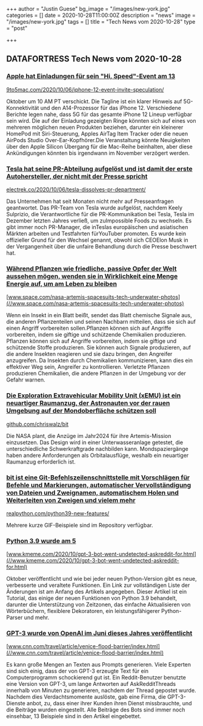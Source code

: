 +++
author = "Justin Guese"
bg_image = "/images/new-york.jpg"
categories = []
date = 2020-10-28T11:00:00Z
description = "news"
image = "/images/new-york.jpg"
tags = []
title = "Tech News vom 2020-10-28"
type = "post"

+++

        
## DATAFORTRESS Tech News vom 2020-10-28





### [Apple hat Einladungen für sein "Hi, Speed"-Event am 13](//9to5mac.com/2020/10/06/iphone-12-event-invite-speculation/)


[9to5mac.com/2020/10/06/iphone-12-event-invite-speculation/](//9to5mac.com/2020/10/06/iphone-12-event-invite-speculation/)


Oktober um 10 AM PT verschickt. Die Tagline ist ein klarer Hinweis auf 5G-Konnektivität und den A14-Prozessor für das iPhone 12. Verschiedene Berichte legen nahe, dass 5G für das gesamte iPhone 12 Lineup verfügbar sein wird. Die auf der Einladung gezeigten Ringe könnten sich auf eines von mehreren möglichen neuen Produkten beziehen, darunter ein kleinerer HomePod mit Siri-Steuerung, Apples AirTag Item Tracker oder die neuen AirPods Studio Over-Ear-Kopfhörer.Die Veranstaltung könnte Neuigkeiten über den Apple Silicon Übergang für die Mac-Reihe beinhalten, aber diese Ankündigungen könnten bis irgendwann im November verzögert werden.


### [Tesla hat seine PR-Abteilung aufgelöst und ist damit der erste Autohersteller, der nicht mit der Presse spricht](//electrek.co/2020/10/06/tesla-dissolves-pr-department/)


[electrek.co/2020/10/06/tesla-dissolves-pr-department/](//electrek.co/2020/10/06/tesla-dissolves-pr-department/)


Das Unternehmen hat seit Monaten nicht mehr auf Presseanfragen geantwortet. Das PR-Team von Tesla wurde aufgelöst, nachdem Keely Sulprizio, die Verantwortliche für die PR-Kommunikation bei Tesla, Tesla im Dezember letzten Jahres verließ, um zuImpossible Foods zu wechseln. Es gibt immer noch PR-Manager, die inTeslas europäischen und asiatischen Märkten arbeiten und Testfahrten fürYouTuber promoten. Es wurde kein offizieller Grund für den Wechsel genannt, obwohl sich CEOElon Musk in der Vergangenheit über die unfaire Behandlung durch die Presse beschwert hat.


### [Während Pflanzen wie friedliche, passive Opfer der Welt aussehen mögen, wenden sie in Wirklichkeit eine Menge Energie auf, um am Leben zu bleiben](//www.space.com/nasa-artemis-spacesuits-tech-underwater-photos)


[www.space.com/nasa-artemis-spacesuits-tech-underwater-photos](//www.space.com/nasa-artemis-spacesuits-tech-underwater-photos)


Wenn ein Insekt in ein Blatt beißt, sendet das Blatt chemische Signale aus, die anderen Pflanzenteilen und seinen Nachbarn mitteilen, dass sie sich auf einen Angriff vorbereiten sollen.Pflanzen können sich auf Angriffe vorbereiten, indem sie giftige und schützende Chemikalien produzieren. Pflanzen können sich auf Angriffe vorbereiten, indem sie giftige und schützende Stoffe produzieren. Sie können auch Signale produzieren, auf die andere Insekten reagieren und sie dazu bringen, den Angreifer anzugreifen. Da Insekten durch Chemikalien kommunizieren, kann dies ein effektiver Weg sein, Angreifer zu kontrollieren. Verletzte Pflanzen produzieren Chemikalien, die andere Pflanzen in der Umgebung vor der Gefahr warnen.


### [Die Exploration Extravehicular Mobility Unit (xEMU) ist ein neuartiger Raumanzug, der Astronauten vor der rauen Umgebung auf der Mondoberfläche schützen soll](//github.com/chriswalz/bit)


[github.com/chriswalz/bit](//github.com/chriswalz/bit)


Die NASA plant, die Anzüge im Jahr2024 für ihre Artemis-Mission einzusetzen. Das Design wird in einer Unterwasseranlage getestet, die unterschiedliche Schwerkraftgrade nachbilden kann. Mondspaziergänge haben andere Anforderungen als Orbitalausflüge, weshalb ein neuartiger Raumanzug erforderlich ist.


### [bit ist eine Git-Befehlszeilenschnittstelle mit Vorschlägen für Befehle und Markierungen, automatischer Vervollständigung von Dateien und Zweignamen, automatischem Holen und Weiterleiten von Zweigen und vielem mehr](//realpython.com/python39-new-features/)


[realpython.com/python39-new-features/](//realpython.com/python39-new-features/)


Mehrere kurze GIF-Beispiele sind im Repository verfügbar.


### [Python 3.9 wurde am 5](//www.kmeme.com/2020/10/gpt-3-bot-went-undetected-askreddit-for.html)


[www.kmeme.com/2020/10/gpt-3-bot-went-undetected-askreddit-for.html](//www.kmeme.com/2020/10/gpt-3-bot-went-undetected-askreddit-for.html)


Oktober veröffentlicht und wie bei jeder neuen Python-Version gibt es neue, verbesserte und veraltete Funktionen. Ein Link zur vollständigen Liste der Änderungen ist am Anfang des Artikels angegeben. Dieser Artikel ist ein Tutorial, das einige der neuen Funktionen von Python 3.9 behandelt, darunter die Unterstützung von Zeitzonen, das einfache Aktualisieren von Wörterbüchern, flexiblere Dekoratoren, ein leistungsfähigerer Python-Parser und mehr.


### [GPT-3 wurde von OpenAI im Juni dieses Jahres veröffentlicht](//www.cnn.com/travel/article/venice-flood-barrier/index.html)


[www.cnn.com/travel/article/venice-flood-barrier/index.html](//www.cnn.com/travel/article/venice-flood-barrier/index.html)


Es kann große Mengen an Texten aus Prompts generieren. Viele Experten sind sich einig, dass der von GPT-3 erzeugte Text für ein Computerprogramm schockierend gut ist. Ein Reddit-Benutzer benutzte eine Version von GPT-3, um lange Antworten auf AskRedditThreads innerhalb von Minuten zu generieren, nachdem der Thread gepostet wurde. Nachdem dies Verdachtsmomente auslöste, gab eine Firma, die GPT-3-Dienste anbot, zu, dass einer ihrer Kunden ihren Dienst missbrauchte, und die Beiträge wurden eingestellt. Alle Beiträge des Bots sind immer noch einsehbar, 13 Beispiele sind in den Artikel eingebettet.

